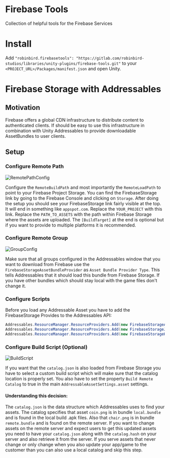 # Firebase Tools

Collection of helpful tools for the Firebase Services

# Install

Add `"robinbird.firebasetools": "https://gitlab.com/robinbird-studios/libraries/unity-plugins/firebase-tools.git"` to your `<PROJECT_URL>/Packages/manifest.json` and open Unity.

# Firebase Storage with Addressables

## Motivation

Firebase offers a global CDN infrastructure to distribute content to authenticated clients. If should be easy to use this infrastructure in combination with Unity Addressables to provide downloadable AssetBundles to user clients.

## Setup

### Configure Remote Path

![RemotePathConfig](https://gitlab.com/robinbird-studios/misc/readme-assets/raw/master/firebase-tools/RemovePathConfig.png?inline=false)

Configure the `RemoteBuildPath` and most importantly the `RemoteLoadPath` to point to your Firebase Project Storage. You can find the FirebaseStorage link by going to the Firebase Console and clicking on `Storage`. After doing the setup you should see your FirebaseStorage link fairly visible at the top. It will end in something like `appspot.com`. Replace the `YOUR_PROJECT` with this link.
Replace the `PATH_TO_ASSETS` with the path within Firebase Storage where the assets are uploaded. The `[BuildTarget]` at the end is optional but if you want to provide to multiple platforms it is recommended.

### Configure Remote Group

![GroupConfig](https://gitlab.com/robinbird-studios/misc/readme-assets/raw/master/firebase-tools/GroupConfiguration.png?inline=false)

Make sure that all groups configured in the Addressables window that you want to download from Firebase use the `FirebaseStorageAssetBundleProvider` as `Asset Bundle Provider Type`. This tells Addressables that it should load this bundle from Firebase Storage. If you have other bundles which should stay local with the game files don't change it.

### Configure Scripts

Before you load any Addressable Asset you have to add the FirebaseStorage Provides to the Addressables API:

``` csharp
Addressables.ResourceManager.ResourceProviders.Add(new FirebaseStorageAssetBundleProvider());
Addressables.ResourceManager.ResourceProviders.Add(new FirebaseStorageJsonAssetProvider());
Addressables.ResourceManager.ResourceProviders.Add(new FirebaseStorageHashProvider());
```


### Configure Build Script (Optional)

![BuildScript](https://gitlab.com/robinbird-studios/misc/readme-assets/raw/master/firebase-tools/BuildScriptSelection.png?inline=false)

If you want that the `catalog.json` is also loaded from Firebase Storage you have to select a custom build script which will make sure that the catalog location is properly set.
You also have to set the property `Build Remote Catalog` to true in the main `AddressableAssetSettings.asset` settings.

#### Understanding this decision:

The `catalog.json` is the data structure which Addressables uses to find your assets. The catalog specifies that asset `coin.png` is in bundle `local.bundle` and is found in the local build .apk files. Also that `chair.png` is in bundle `remote.bundle` and is found on the remote server.
If you want to change assets on the remote server and expect users to get this updated assets you need to have your `catalog.json` along with the `catalog.hash` on your server and also retrieve it from the server.
If you serve assets that never change or only change when you also update your app/game to the customer than you can also use a local catalog and skip this step.

